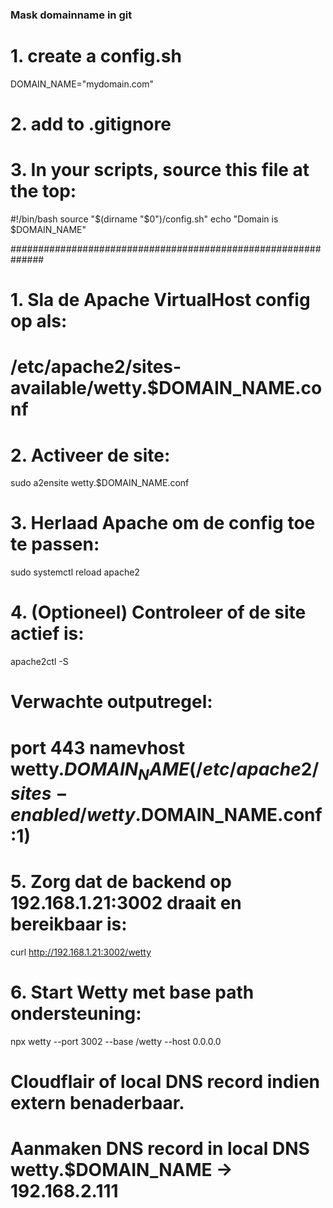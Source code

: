 ### Mask domainname in git ###

# 1. create a config.sh
DOMAIN_NAME="mydomain.com"
# 2. add to .gitignore

# 3. In your scripts, source this file at the top:
#!/bin/bash
source "$(dirname "$0")/config.sh"
echo "Domain is $DOMAIN_NAME"

##############################################################

# 1. Sla de Apache VirtualHost config op als:
#    /etc/apache2/sites-available/wetty.$DOMAIN_NAME.conf

# 2. Activeer de site:
sudo a2ensite wetty.$DOMAIN_NAME.conf

# 3. Herlaad Apache om de config toe te passen:
sudo systemctl reload apache2

# 4. (Optioneel) Controleer of de site actief is:
apache2ctl -S
# Verwachte outputregel:
# port 443 namevhost wetty.$DOMAIN_NAME (/etc/apache2/sites-enabled/wetty.$DOMAIN_NAME.conf:1)

# 5. Zorg dat de backend op 192.168.1.21:3002 draait en bereikbaar is:
curl http://192.168.1.21:3002/wetty

# 6. Start Wetty met base path ondersteuning:
npx wetty --port 3002 --base /wetty --host 0.0.0.0

# Cloudflair of local DNS record indien extern benaderbaar.
# Aanmaken DNS record in local DNS wetty.$DOMAIN_NAME -> 192.168.2.111  
